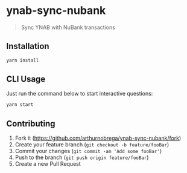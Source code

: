 # ynab-sync-nubank
> Sync YNAB with NuBank transactions

## Installation

```sh
yarn install
```

## CLI Usage

Just run the command below to start interactive questions:

```sh
yarn start
```

## Contributing

1. Fork it (<https://github.com/arthurnobrega/ynab-sync-nubank/fork>)
2. Create your feature branch (`git checkout -b feature/fooBar`)
3. Commit your changes (`git commit -am 'Add some fooBar'`)
4. Push to the branch (`git push origin feature/fooBar`)
5. Create a new Pull Request